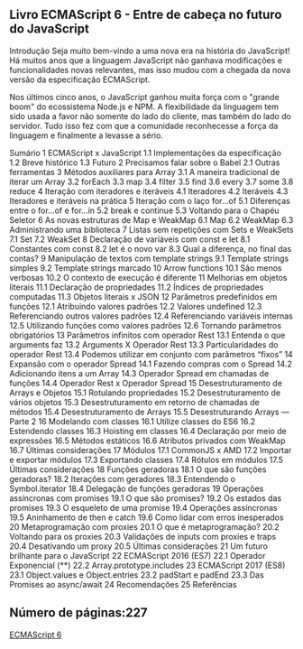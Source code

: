 ## Livro ECMAScript 6 - Entre de cabeça no futuro do JavaScript

Introdução
Seja muito bem-vindo a uma nova era na história do JavaScript! Há muitos anos que a linguagem JavaScript não ganhava modificações e funcionalidades novas relevantes, mas isso mudou com a chegada da nova versão da especificação ECMAScript.

Nos últimos cinco anos, o JavaScript ganhou muita força com o "grande boom" do ecossistema Node.js e NPM. A flexibilidade da linguagem tem sido usada a favor não somente do lado do cliente, mas também do lado do servidor. Tudo isso fez com que a comunidade reconhecesse a força da linguagem e finalmente a levasse a sério.

Sumário
1 ECMAScript x JavaScript
  1.1 Implementações da especificação
  1.2 Breve histórico
  1.3 Futuro
2 Precisamos falar sobre o Babel
  2.1 Outras ferramentas
3 Métodos auxiliares para Array
  3.1 A maneira tradicional de iterar um Array
  3.2 forEach
  3.3 map
  3.4 filter
  3.5 find
  3.6 every
  3.7 some
  3.8 reduce
4 Iteração com iteradores e iteráveis
  4.1 Iteradores
  4.2 Iteráveis
  4.3 Iteradores e iteráveis na prática
5 Iteração com o laço for...of
  5.1 Diferenças entre o for...of e for...in
  5.2 break e continue
  5.3 Voltando para o Chapéu Seletor
6 As novas estruturas de Map e WeakMap
  6.1 Map
  6.2 WeakMap
  6.3 Administrando uma biblioteca
7 Listas sem repetições com Sets e WeakSets
  7.1 Set
  7.2 WeakSet
8 Declaração de variáveis com const e let
  8.1 Constantes com const
  8.2 let é o novo var
  8.3 Qual a diferença, no final das contas?
9 Manipulação de textos com template strings
  9.1 Template strings simples
  9.2 Template strings marcado
10 Arrow functions
  10.1 São menos verbosas
  10.2 O contexto de execução é diferente
11 Melhorias em objetos literais
  11.1 Declaração de propriedades
  11.2 Índices de propriedades computadas
  11.3 Objetos literais x JSON
12 Parâmetros predefinidos em funções
  12.1 Atribuindo valores padrões
  12.2 Valores undefined
  12.3 Referenciando outros valores padrões
  12.4 Referenciando variáveis internas
  12.5 Utilizando funções como valores padrões
  12.6 Tornando parâmetros obrigatórios
13 Parâmetros infinitos com operador Rest
  13.1 Entenda o que arguments faz
  13.2 Arguments X Operador Rest
  13.3 Particularidades do operador Rest
  13.4 Podemos utilizar em conjunto com parâmetros “fixos”
14 Expansão com o operador Spread
  14.1 Fazendo compras com o Spread
  14.2 Adicionando itens a um Array
  14.3 Operador Spread em chamadas de funções
  14.4 Operador Rest x Operador Spread
15 Desestruturamento de Arrays e Objetos
  15.1 Rotulando propriedades
  15.2 Desestruturamento de vários objetos
  15.3 Desestruturamento em retorno de chamadas de métodos
  15.4 Desestruturamento de Arrays
  15.5 Desestruturando Arrays — Parte 2
16 Modelando com classes
  16.1 Utilize classes do ES6
  16.2 Estendendo classes
  16.3 Hoisting em classes
  16.4 Declaração por meio de expressões
  16.5 Métodos estáticos
  16.6 Atributos privados com WeakMap
  16.7 Últimas considerações
17 Módulos
  17.1 CommonJS x AMD
  17.2 Importar e exportar módulos
  17.3 Exportando classes
  17.4 Rótulos em módulos
  17.5 Últimas considerações
18 Funções geradoras
  18.1 O que são funções geradoras?
  18.2 Iterações com geradores
  18.3 Entendendo o Symbol.iterator
  18.4 Delegação de funções geradoras
19 Operações assíncronas com promises
  19.1 O que são promises?
  19.2 Os estados das promises
  19.3 O esqueleto de uma promise
  19.4 Operações assíncronas
  19.5 Aninhamento de then e catch
  19.6 Como lidar com erros inesperados
20 Metaprogramação com proxies
  20.1 O que é metaprogramação?
  20.2 Voltando para os proxies
  20.3 Validações de inputs com proxies e traps
  20.4 Desativando um proxy
  20.5 Últimas considerações
21 Um futuro brilhante para o JavaScript
22 ECMAScript 2016 (ES7)
  22.1 Operador Exponencial (**)
  22.2 Array.prototype.includes
23 ECMAScript 2017 (ES8)
  23.1 Object.values e Object.entries
  23.2 padStart e padEnd
  23.3 Das Promises ao async/await
24 Recomendações
25 Referências

## Número de páginas:227
[ECMAScript 6](https://www.casadocodigo.com.br/pages/sumario-ecmascript6)